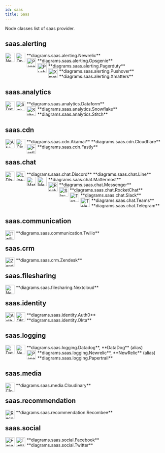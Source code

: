 ```yaml
---
id: saas
title: Saas
---
```


Node classes list of saas provider.

## saas.alerting


<img width="30" src="/img/resources/saas/alerting/newrelic.png" alt="Newrelic" style="float: left; padding-right: 5px;" >
**diagrams.saas.alerting.Newrelic**

<img width="30" src="/img/resources/saas/alerting/opsgenie.png" alt="Opsgenie" style="float: left; padding-right: 5px;" >
**diagrams.saas.alerting.Opsgenie**

<img width="30" src="/img/resources/saas/alerting/pagerduty.png" alt="Pagerduty" style="float: left; padding-right: 5px;" >
**diagrams.saas.alerting.Pagerduty**

<img width="30" src="/img/resources/saas/alerting/pushover.png" alt="Pushover" style="float: left; padding-right: 5px;" >
**diagrams.saas.alerting.Pushover**

<img width="30" src="/img/resources/saas/alerting/xmatters.png" alt="Xmatters" style="float: left; padding-right: 5px;" >
**diagrams.saas.alerting.Xmatters**

## saas.analytics


<img width="30" src="/img/resources/saas/analytics/dataform.png" alt="Dataform" style="float: left; padding-right: 5px;" >
**diagrams.saas.analytics.Dataform**

<img width="30" src="/img/resources/saas/analytics/snowflake.png" alt="Snowflake" style="float: left; padding-right: 5px;" >
**diagrams.saas.analytics.Snowflake**

<img width="30" src="/img/resources/saas/analytics/stitch.png" alt="Stitch" style="float: left; padding-right: 5px;" >
**diagrams.saas.analytics.Stitch**

## saas.cdn


<img width="30" src="/img/resources/saas/cdn/akamai.png" alt="Akamai" style="float: left; padding-right: 5px;" >
**diagrams.saas.cdn.Akamai**

<img width="30" src="/img/resources/saas/cdn/cloudflare.png" alt="Cloudflare" style="float: left; padding-right: 5px;" >
**diagrams.saas.cdn.Cloudflare**

<img width="30" src="/img/resources/saas/cdn/fastly.png" alt="Fastly" style="float: left; padding-right: 5px;" >
**diagrams.saas.cdn.Fastly**

## saas.chat


<img width="30" src="/img/resources/saas/chat/discord.png" alt="Discord" style="float: left; padding-right: 5px;" >
**diagrams.saas.chat.Discord**

<img width="30" src="/img/resources/saas/chat/line.png" alt="Line" style="float: left; padding-right: 5px;" >
**diagrams.saas.chat.Line**

<img width="30" src="/img/resources/saas/chat/mattermost.png" alt="Mattermost" style="float: left; padding-right: 5px;" >
**diagrams.saas.chat.Mattermost**

<img width="30" src="/img/resources/saas/chat/messenger.png" alt="Messenger" style="float: left; padding-right: 5px;" >
**diagrams.saas.chat.Messenger**

<img width="30" src="/img/resources/saas/chat/rocket-chat.png" alt="RocketChat" style="float: left; padding-right: 5px;" >
**diagrams.saas.chat.RocketChat**

<img width="30" src="/img/resources/saas/chat/slack.png" alt="Slack" style="float: left; padding-right: 5px;" >
**diagrams.saas.chat.Slack**

<img width="30" src="/img/resources/saas/chat/teams.png" alt="Teams" style="float: left; padding-right: 5px;" >
**diagrams.saas.chat.Teams**

<img width="30" src="/img/resources/saas/chat/telegram.png" alt="Telegram" style="float: left; padding-right: 5px;" >
**diagrams.saas.chat.Telegram**

## saas.communication


<img width="30" src="/img/resources/saas/communication/twilio.png" alt="Twilio" style="float: left; padding-right: 5px;" >
**diagrams.saas.communication.Twilio**

## saas.crm


<img width="30" src="/img/resources/saas/crm/zendesk.png" alt="Zendesk" style="float: left; padding-right: 5px;" >
**diagrams.saas.crm.Zendesk**

## saas.filesharing


<img width="30" src="/img/resources/saas/filesharing/nextcloud.png" alt="Nextcloud" style="float: left; padding-right: 5px;" >
**diagrams.saas.filesharing.Nextcloud**

## saas.identity


<img width="30" src="/img/resources/saas/identity/auth0.png" alt="Auth0" style="float: left; padding-right: 5px;" >
**diagrams.saas.identity.Auth0**

<img width="30" src="/img/resources/saas/identity/okta.png" alt="Okta" style="float: left; padding-right: 5px;" >
**diagrams.saas.identity.Okta**

## saas.logging


<img width="30" src="/img/resources/saas/logging/datadog.png" alt="Datadog" style="float: left; padding-right: 5px;" >
**diagrams.saas.logging.Datadog**, **DataDog** (alias)

<img width="30" src="/img/resources/saas/logging/newrelic.png" alt="Newrelic" style="float: left; padding-right: 5px;" >
**diagrams.saas.logging.Newrelic**, **NewRelic** (alias)

<img width="30" src="/img/resources/saas/logging/papertrail.png" alt="Papertrail" style="float: left; padding-right: 5px;" >
**diagrams.saas.logging.Papertrail**

## saas.media


<img width="30" src="/img/resources/saas/media/cloudinary.png" alt="Cloudinary" style="float: left; padding-right: 5px;" >
**diagrams.saas.media.Cloudinary**

## saas.recommendation


<img width="30" src="/img/resources/saas/recommendation/recombee.png" alt="Recombee" style="float: left; padding-right: 5px;" >
**diagrams.saas.recommendation.Recombee**

## saas.social


<img width="30" src="/img/resources/saas/social/facebook.png" alt="Facebook" style="float: left; padding-right: 5px;" >
**diagrams.saas.social.Facebook**

<img width="30" src="/img/resources/saas/social/twitter.png" alt="Twitter" style="float: left; padding-right: 5px;" >
**diagrams.saas.social.Twitter**
